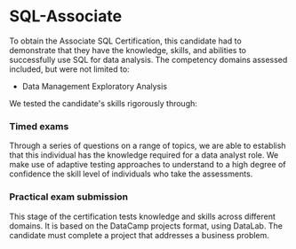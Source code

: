 <h1>SQL-Associate</h1> 
<p>To obtain the Associate SQL Certification, this candidate had to demonstrate that they have the knowledge, skills, and abilities to successfully use SQL for data analysis. The competency domains assessed included, but were not limited to:</p>
<ul>
  <li>Data Management
Exploratory Analysis</li>
</ul>

<p>We tested the candidate's skills rigorously through:</p>

<h3>Timed exams</h3>

<p>Through a series of questions on a range of topics, we are able to establish that this individual has the knowledge required for a data analyst role. We make use of adaptive testing approaches to understand to a high degree of confidence the skill level of individuals who take the assessments.</p>

<h3>Practical exam submission</h3>

<p>This stage of the certification tests knowledge and skills across different domains. It is based on the DataCamp projects format, using DataLab. The candidate must complete a project that addresses a business problem.</p>
